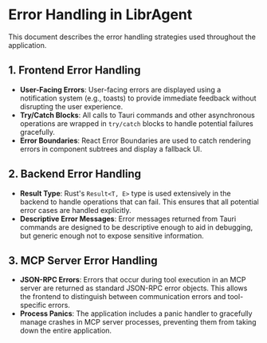 # Error Handling in LibrAgent

This document describes the error handling strategies used throughout the application.

## 1. Frontend Error Handling

- **User-Facing Errors**: User-facing errors are displayed using a notification system (e.g., toasts) to provide immediate feedback without disrupting the user experience.
- **Try/Catch Blocks**: All calls to Tauri commands and other asynchronous operations are wrapped in `try/catch` blocks to handle potential failures gracefully.
- **Error Boundaries**: React Error Boundaries are used to catch rendering errors in component subtrees and display a fallback UI.

## 2. Backend Error Handling

- **Result Type**: Rust's `Result<T, E>` type is used extensively in the backend to handle operations that can fail. This ensures that all potential error cases are handled explicitly.
- **Descriptive Error Messages**: Error messages returned from Tauri commands are designed to be descriptive enough to aid in debugging, but generic enough not to expose sensitive information.

## 3. MCP Server Error Handling

- **JSON-RPC Errors**: Errors that occur during tool execution in an MCP server are returned as standard JSON-RPC error objects. This allows the frontend to distinguish between communication errors and tool-specific errors.
- **Process Panics**: The application includes a panic handler to gracefully manage crashes in MCP server processes, preventing them from taking down the entire application.
